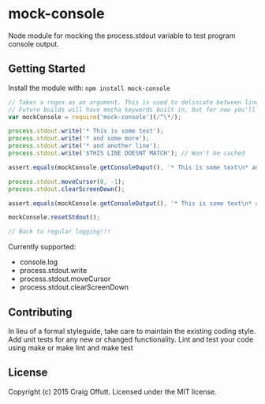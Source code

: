 # mock-console

Node module for mocking the process.stdout variable to test program console output.

## Getting Started
Install the module with: `npm install mock-console`

```javascript
// Takes a regex as an argument. This is used to deliniate between lines that are test framework based. 
// Future builds will have mocha keywords built in, but for now you'll have to handle this yourself.
var mockConsole = require('mock-console')(/^\*/); 

process.stdout.write('* This is some text');
process.stdout.write('* and some more');
process.stdout.write('* and another line');
process.stdout.write('$THIS LINE DOESNT MATCH'); // Won't be cached

assert.equals(mockConsole.getConsoleOuput(), '* This is some text\n* and some more\n* and another line');

process.stdout.moveCursor(0, -1);
process.stdout.clearScreenDown();

assert.equals(mockConsole.getConsoleOutput(), '* This is some text\n* and some more');

mockConsole.resetStdout();

// Back to regular logging!!!

```

Currently supported:

* console.log
* process.stdout.write
* process.stdout.moveCursor
* process.stdout.clearScreenDown


## Contributing
In lieu of a formal styleguide, take care to maintain the existing coding style. Add unit tests for any new or changed functionality. Lint and test your code using make or make lint and make test

## License
Copyright (c) 2015 Craig Offutt. Licensed under the MIT license.
